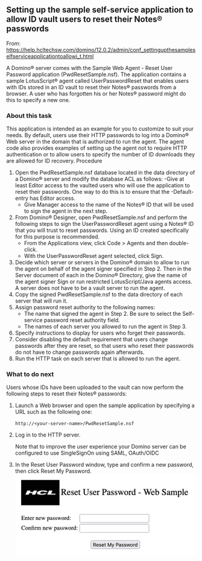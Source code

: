## Setting up the sample self-service application to allow ID vault users to reset their Notes® passwords

From: 
https://help.hcltechsw.com/domino/12.0.2/admin/conf_settingupthesampleselfserviceapplicationtoallowi_t.html

A Domino® server comes with the Sample Web Agent - Reset User Password application (PwdResetSample.nsf). The application contains a sample LotusScript® agent called UserPasswordReset that enables users with IDs stored in an ID vault to reset their Notes® passwords from a browser. A user who has forgotten his or her Notes® password might do this to specify a new one.

### About this task

This application is intended as an example for you to customize to suit your needs. By default, users use their HTTP passwords to log into a Domino® Web server in the domain that is authorized to run the agent. The agent code also provides examples of setting up the agent not to require HTTP authentication or to allow users to specify the number of ID downloads they are allowed for ID recovery.
Procedure

1. Open the PwdResetSample.nsf database located in the data directory of a Domino® server and modify the database ACL as follows: 
    -Give at least Editor access to the vaulted users who will use the application to reset their passwords. One way to do this is to ensure that the -Default- entry has Editor access.
    - Give Manager access to the name of the Notes® ID that will be used to sign the agent in the next step.
2. From Domino® Designer, open PwdResetSample.nsf and perform the following steps to sign the UserPasswordReset agent using a Notes® ID that you will trust to reset passwords. Using an ID created specifically for this purpose is recommended.
    - From the Applications view, click Code > Agents and then double-click.
    - With the UserPasswordReset agent selected, click Sign.
3. Decide which server or servers in the Domino® domain to allow to run the agent on behalf of the agent signer specified in Step 2. Then in the Server document of each in the Domino® Directory, give the name of the agent signer Sign or run restricted LotusScript/Java agents access. A server does not have to be a vault server to run the agent.
4. Copy the signed PwdResetSample.nsf to the data directory of each server that will run it.
5. Assign password reset authority to the following names:
    - The name that signed the agent in Step 2. Be sure to select the Self-service password reset authority field.
    - The names of each server you allowed to run the agent in Step 3.
6. Specify instructions to display for users who forget their passwords.
7. Consider disabling the default requirement that users change passwords after they are reset, so that users who reset their passwords do not have to change passwords again afterwards.
8. Run the HTTP task on each server that is allowed to run the agent. 

### What to do next

Users whose IDs have been uploaded to the vault can now perform the following steps to reset their Notes® passwords:

1. Launch a Web browser and open the sample application by specifying a URL such as the following one:

    ```
    http://<your-server-name>/PwdResetSample.nsf
    ```

2. Log in to the HTTP server.

    Note that to improve the user experience your Domino server can be configured to use SingleSignOn using SAML, OAuth/OIDC

3. In the Reset User Password window, type and confirm a new password, then click Reset My Password.
    ![Password Reset](assets/images/png/screenshot.png)
